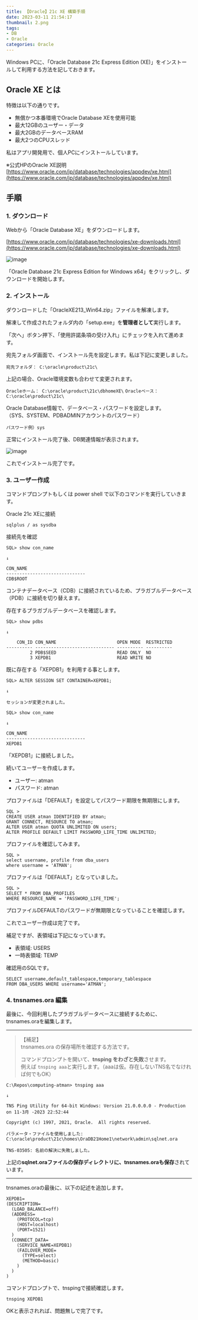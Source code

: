 ```yaml
---
title: 【Oracle】21c XE 構築手順
date: 2023-03-11 21:54:17
thumbnail: 2.png
tags:
- DB
- Oracle
categories: Oracle
---
```

Windows PCに、「Oracle Database 21c Express Edition (XE)」をインストールして利用する方法を記しておきます。

## Oracle XE とは

特徴は以下の通りです。

- 無償かつ本番環境でOracle Database XEを使用可能
- 最大12GBのユーザー・データ
- 最大2GBのデータベースRAM
- 最大2つのCPUスレッド

私はアプリ開発用で、個人PCにインストールしています。

※公式HPのOracle XE説明  
[https://www.oracle.com/jp/database/technologies/appdev/xe.html](https://www.oracle.com/jp/database/technologies/appdev/xe.html)

## 手順

### 1. ダウンロード

Webから「Oracle Database XE」をダウンロードします。

[https://www.oracle.com/jp/database/technologies/xe-downloads.html](https://www.oracle.com/jp/database/technologies/xe-downloads.html)

![image](1.png)

「Oracle Database 21c Express Edition for Windows x64」をクリックし、ダウンロードを開始します。

### 2. インストール

ダウンロードした「OracleXE213_Win64.zip」ファイルを解凍します。

解凍して作成されたフォルダ内の「setup.exe」を**管理者として**実行します。

「次へ」ボタン押下、「使用許諾条項の受け入れ」にチェックを入れて進めます。

宛先フォルダ画面で、インストール先を設定します。私は下記に変更しました。

`宛先フォルダ： C:\oracle\product\21c\`

上記の場合、Oracle環境変数も合わせて変更されます。

`Oracleホーム： C:\oracle\product\21c\dbhomeXE\`
`Oracleベース： C:\oracle\product\21c\`

Oracle Database情報で、データベース・パスワードを設定します。  
（SYS、SYSTEM、PDBADMINアカウントのパスワード）

`パスワード例）sys`

正常にインストール完了後、DB関連情報が表示されます。

![image](2.png)

これでインストール完了です。

### 3. ユーザー作成

コマンドプロンプトもしくは power shell で以下のコマンドを実行していきます。

Oracle 21c XEに接続
```shell
sqlplus / as sysdba
```

接続先を確認
```shell
SQL> show con_name

↓

CON_NAME
------------------------------
CDB$ROOT
```
コンテナデータベース（CDB）に接続されているため、プラガブルデータベース（PDB）に接続を切り替えます。

存在するプラガブルデータベースを確認します。
```shell
SQL> show pdbs

↓

    CON_ID CON_NAME                       OPEN MODE  RESTRICTED
---------- ------------------------------ ---------- ----------
         2 PDB$SEED                       READ ONLY  NO
         3 XEPDB1                         READ WRITE NO
````

既に存在する「XEPDB1」を利用する事とします。

```shell
SQL> ALTER SESSION SET CONTAINER=XEPDB1;

↓

セッションが変更されました。
```

```shell
SQL> show con_name

↓

CON_NAME
------------------------------
XEPDB1

```
「XEPDB1」に接続しました。

続いてユーザーを作成します。

- ユーザー: atman
- パスワード: atman

プロファイルは「DEFAULT」を設定してパスワード期限を無期限にします。

```shell
SQL > 
CREATE USER atman IDENTIFIED BY atman;
GRANT CONNECT, RESOURCE TO atman;
ALTER USER atman QUOTA UNLIMITED ON users;
ALTER PROFILE DEFAULT LIMIT PASSWORD_LIFE_TIME UNLIMITED;
```

プロファイルを確認してみます。
```shell
SQL >
select username, profile from dba_users
where username = 'ATMAN';
```
プロファイルは「DEFAULT」となっていました。

```shell
SQL >
SELECT * FROM DBA_PROFILES
WHERE RESOURCE_NAME = 'PASSWORD_LIFE_TIME';
```
プロファイルDEFAULTのパスワードが無期限となっていることを確認します。

これでユーザー作成は完了です。

補足ですが、表領域は下記になっています。

- 表領域: USERS
- 一時表領域: TEMP

確認用のSQLです。
```shell
SELECT username,default_tablespace,temporary_tablespace 
FROM DBA_USERS WHERE username='ATMAN';
```


### 4. tnsnames.ora 編集

最後に、今回利用したプラガブルデータベースに接続するために、tnsnames.oraを編集します。

___
>【補足】  
>tnsnames.ora の保存場所を確認する方法です。  
>
>コマンドプロンプトを開いて、**tnsping をわざと失敗**させます。  
>例えば `tnsping aaa`と実行します。（aaaは仮。存在しないTNS名でなければ何でもOK）  
```shell
C:\Repos\computing-atman> tnsping aaa

↓

TNS Ping Utility for 64-bit Windows: Version 21.0.0.0.0 - Production on 11-3月 -2023 22:52:44

Copyright (c) 1997, 2021, Oracle.  All rights reserved.

パラメータ・ファイルを使用しました:
C:\oracle\product\21c\homes\OraDB21Home1\network\admin\sqlnet.ora

TNS-03505: 名前の解決に失敗しました。
```

上記の**sqlnet.oraファイルの保存ディレクトリに、tnsnames.oraも保存**されています。
___

tnsnames.oraの最後に、以下の記述を追加します。

```ora
XEPDB1=
(DESCRIPTION=
  (LOAD_BALANCE=off) 
  (ADDRESS=
    (PROTOCOL=tcp)  
    (HOST=localhost)  
    (PORT=1521)
  ) 
  (CONNECT_DATA=
    (SERVICE_NAME=XEPDB1) 
    (FAILOVER_MODE=
      (TYPE=select) 
      (METHOD=basic)
    )
  )
)
```

コマンドプロンプトで、tnspingで接続確認します。
```shell
tnsping XEPDB1
```

OKと表示されれば、問題無しで完了です。